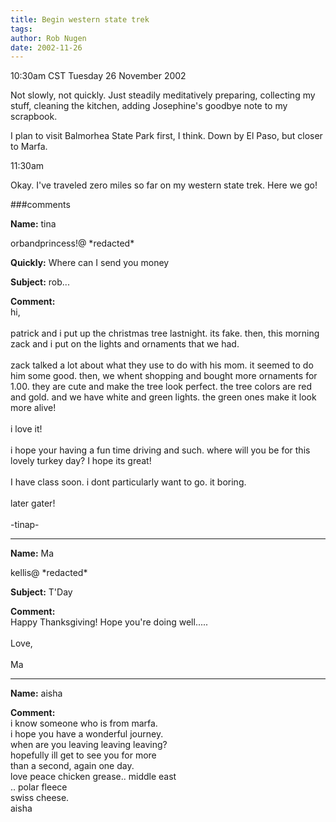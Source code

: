 ```yaml
---
title: Begin western state trek
tags: 
author: Rob Nugen
date: 2002-11-26
---
```


<p class=date>10:30am CST Tuesday 26 November 2002</p>

<p>Not slowly, not quickly.  Just steadily meditatively preparing,
collecting my stuff, cleaning the kitchen, adding Josephine's goodbye
note to my scrapbook.</p>

<p>I plan to visit Balmorhea State Park first, I think.  Down by El
Paso, but closer to Marfa.</p>

<p class=date>11:30am</p>

<p>Okay.  I've traveled zero miles so far on my western state trek.
Here we go!</p>

###comments


<p><b>Name:</b> tina

<p>orbandprincess!@ *redacted*

<p><b>Quickly:</b> Where can I send you money

<p><b>Subject:</b> rob...

<p><b>Comment:</b>
<br>hi, <br>
<br>
patrick and i put up the christmas tree lastnight.  its fake.  then, this morning zack and i put on the lights and ornaments that we had.<br>
<br>
zack talked a lot about what they use to do with his mom.  it seemed to do him some good.   then, we whent shopping and bought more ornaments for 1.00.  they are cute and make the tree look perfect.  the tree colors are red and gold.  and we have white and green lights.  the green ones make it look more alive!  <br>
<br>
i love it!<br>
<br>
i hope your having a fun time driving and such.  where will you be for this lovely turkey day?  I hope its great!<br>
<br>
I have class soon. i dont particularly want to go.  it boring.<br>
<br>
later gater!<br>
<br>
-tinap-

<p><hr></p>


<p><b>Name:</b> Ma

<p>kellis@ *redacted*

<p><b>Subject:</b> T'Day

<p><b>Comment:</b>
<br>Happy Thanksgiving! Hope you're doing well.....<br>
<br>
Love,<br>
<br>
Ma

<p><hr></p>


<p><b>Name:</b> aisha

<p><b>Comment:</b>
<br>i know someone who is from marfa. <br>
i hope you have a wonderful journey.<br>
when are you leaving leaving leaving?<br>
hopefully ill get to see you for more <br>
than a second, again one day.<br>
love peace chicken grease.. middle east<br>
.. polar fleece<br>
swiss cheese.<br>
aisha<br>

